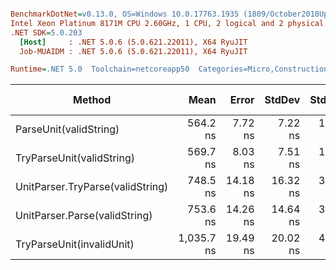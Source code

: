 ``` ini

BenchmarkDotNet=v0.13.0, OS=Windows 10.0.17763.1935 (1809/October2018Update/Redstone5)
Intel Xeon Platinum 8171M CPU 2.60GHz, 1 CPU, 2 logical and 2 physical cores
.NET SDK=5.0.203
  [Host]     : .NET 5.0.6 (5.0.621.22011), X64 RyuJIT
  Job-MUAIDM : .NET 5.0.6 (5.0.621.22011), X64 RyuJIT

Runtime=.NET 5.0  Toolchain=netcoreapp50  Categories=Micro,Construction,Unit,String  

```
|                           Method |       Mean |    Error |   StdDev |  StdErr |      Min |        Max |     Median | Ratio | MannWhitney(5%) | RatioSD |  Gen 0 | Gen 1 | Gen 2 | Allocated |
|--------------------------------- |-----------:|---------:|---------:|--------:|---------:|-----------:|-----------:|------:|---------------- |--------:|-------:|------:|------:|----------:|
|           ParseUnit(validString) |   564.2 ns |  7.72 ns |  7.22 ns | 1.86 ns | 553.7 ns |   578.6 ns |   563.6 ns |  1.00 |            Base |    0.00 | 0.0227 |     - |     - |     433 B |
|        TryParseUnit(validString) |   569.7 ns |  8.03 ns |  7.51 ns | 1.94 ns | 559.8 ns |   581.7 ns |   568.9 ns |  1.01 |            Same |    0.02 | 0.0212 |     - |     - |     409 B |
| UnitParser.TryParse(validString) |   748.5 ns | 14.18 ns | 16.32 ns | 3.65 ns | 712.3 ns |   777.8 ns |   748.5 ns |  1.33 |          Slower |    0.04 | 0.0240 |     - |     - |     471 B |
|    UnitParser.Parse(validString) |   753.6 ns | 14.26 ns | 14.64 ns | 3.55 ns | 731.2 ns |   782.2 ns |   753.0 ns |  1.34 |          Slower |    0.04 | 0.0252 |     - |     - |     495 B |
|        TryParseUnit(invalidUnit) | 1,035.7 ns | 19.49 ns | 20.02 ns | 4.85 ns | 993.6 ns | 1,065.3 ns | 1,038.9 ns |  1.84 |          Slower |    0.04 | 0.0485 |     - |     - |     925 B |
